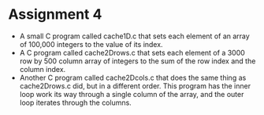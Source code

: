 # Assignment 4

* A small C program called cache1D.c that sets each element of an array of 100,000 integers to the value of its index.
* A C program called cache2Drows.c that sets each element of a 3000 row by 500 column array of integers to the sum of the row index and the column index.
* Another C program called cache2Dcols.c that does the same thing as cache2Drows.c did, but in a different order. This program has the inner loop work its way through a single column of the array, and the outer loop iterates through the columns.
